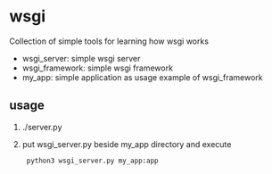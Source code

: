 # wsgi

Collection of simple tools for learning how wsgi works

* wsgi_server: simple wsgi server
* wsgi_framework: simple wsgi framework
* my_app: simple application as usage example of wsgi_framework

## usage

1. ./server.py
2. put wsgi_server.py beside my_app directory and execute
    
        python3 wsgi_server.py my_app:app